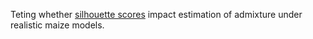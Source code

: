 Teting whether [silhouette scores](https://en.wikipedia.org/wiki/Silhouette_(clustering)) impact estimation of admixture under realistic maize models.
